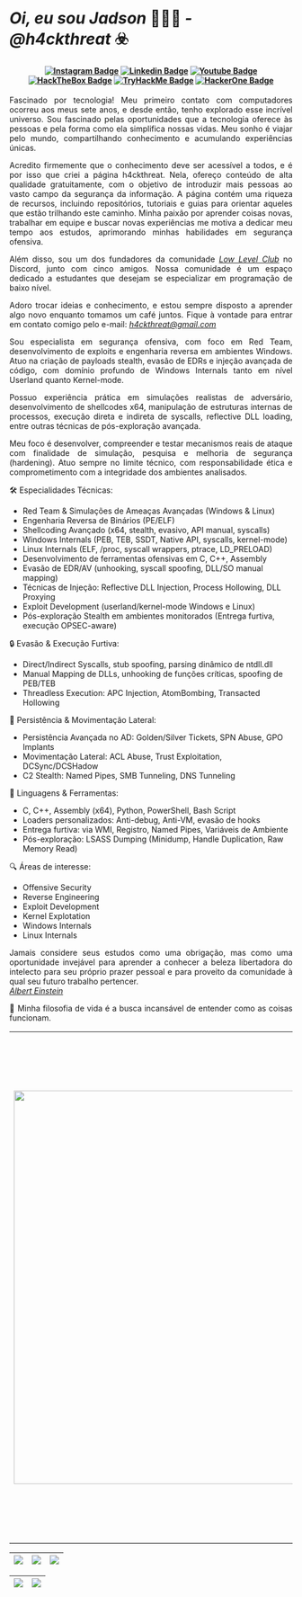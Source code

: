 # <i> Oi, eu sou Jadson </i>👨🏻‍💻<i> - @h4ckthreat</i> ☣️

<h4 align="center">
 
[![Instagram Badge](https://img.shields.io/badge/Instagram-E4405F?style=for-the-badge&logo=instagram&logoColor=white)](https://www.instagram.com/h4ckthreat/)
[![Linkedin Badge](https://img.shields.io/badge/-Linkedin-blue?style=for-the-badge&logo=Linkedin&logoColor=white)](https://www.linkedin.com/in/jadsonlsouza/)
[![Youtube Badge](https://img.shields.io/badge/YouTube-FF0000?style=for-the-badge&logo=youtube&logoColor=white)](https://www.youtube.com/@h4ckthreat)
[![HackTheBox Badge](https://img.shields.io/badge/HackTheBox-111927?style=for-the-badge&logo=Hack%20The%20Box&logoColor=9FEF00)](https://app.hackthebox.com/profile/1163217)
[![TryHackMe Badge](https://img.shields.io/badge/-TryHackMe-%23212C42?style=for-the-badge&logo=tryhackme&logoColor=white)](https://tryhackme.com/p/h4ckthreat)
[![HackerOne Badge](https://img.shields.io/badge/-HackerOne-%23494649?style=for-the-badge&logo=hackerone&logoColor=white)](https://hackerone.com/h4ckthreat)

</h4>

<p align="justify">Fascinado por tecnologia! Meu primeiro contato com computadores ocorreu aos meus sete anos, e desde então, tenho explorado esse incrível universo. Sou fascinado pelas oportunidades que a tecnologia oferece às pessoas e pela forma como ela simplifica nossas vidas. Meu sonho é viajar pelo mundo, compartilhando conhecimento e acumulando experiências únicas.</p>

<p align="justify">Acredito firmemente que o conhecimento deve ser acessível a todos, e é por isso que criei a página h4ckthreat. Nela, ofereço conteúdo de alta qualidade gratuitamente, com o objetivo de introduzir mais pessoas ao vasto campo da segurança da informação. A página contém uma riqueza de recursos, incluindo repositórios, tutoriais e guias para orientar aqueles que estão trilhando este caminho. Minha paixão por aprender coisas novas, trabalhar em equipe e buscar novas experiências me motiva a dedicar meu tempo aos estudos, aprimorando minhas habilidades em segurança ofensiva.</p>

<p align="justify">Além disso, sou um dos fundadores da comunidade <a href="https://www.instagram.com/lowlevelclub/"><i>Low Level Club</i></a> no Discord, junto com cinco amigos. Nossa comunidade é um espaço dedicado a estudantes que desejam se especializar em programação de baixo nível.</p>

<p align="justify">Adoro trocar ideias e conhecimento, e estou sempre disposto a aprender algo novo enquanto tomamos um café juntos. Fique à vontade para entrar em contato comigo pelo e-mail: <a href="mailto:h4ckthreat@gmail.com"><i>h4ckthreat@gmail.com</i></a></p>

<p align="justify">Sou especialista em segurança ofensiva, com foco em Red Team, desenvolvimento de exploits e engenharia reversa em ambientes Windows. Atuo na criação de payloads stealth, evasão de EDRs e injeção avançada de código, com domínio profundo de Windows Internals tanto em nível Userland quanto Kernel-mode.</p>

<p align="justify">Possuo experiência prática em simulações realistas de adversário, desenvolvimento de shellcodes x64, manipulação de estruturas internas de processos, execução direta e indireta de syscalls, reflective DLL loading, entre outras técnicas de pós-exploração avançada.</p>

<p align="justify">Meu foco é desenvolver, compreender e testar mecanismos reais de ataque com finalidade de simulação, pesquisa e melhoria de segurança (hardening). Atuo sempre no limite técnico, com responsabilidade ética e comprometimento com a integridade dos ambientes analisados.</p>

🛠️ Especialidades Técnicas:
<ul>
      <li>
          Red Team & Simulações de Ameaças Avançadas (Windows & Linux)
       </li>
       <li>
          Engenharia Reversa de Binários (PE/ELF)
       </li>
       <li>
          Shellcoding Avançado (x64, stealth, evasivo, API manual, syscalls)
       </li>
       <li>
          Windows Internals (PEB, TEB, SSDT, Native API, syscalls, kernel-mode)
       </li>
       <li>
          Linux Internals (ELF, /proc, syscall wrappers, ptrace, LD_PRELOAD)
      </li>
       <li>
          Desenvolvimento de ferramentas ofensivas em C, C++, Assembly
       </li>
       <li>
          Evasão de EDR/AV (unhooking, syscall spoofing, DLL/SO manual mapping)
       </li>
       <li>
          Técnicas de Injeção: Reflective DLL Injection, Process Hollowing, DLL Proxying
       </li>
       <li>
          Exploit Development (userland/kernel-mode Windows e Linux)
       </li>
       <li>
          Pós-exploração Stealth em ambientes monitorados (Entrega furtiva, execução OPSEC-aware)
      </li>
</ul>

🔒 Evasão & Execução Furtiva:

<ul>
       <li>
          Direct/Indirect Syscalls, stub spoofing, parsing dinâmico de ntdll.dll
       </li>
       <li>
           Manual Mapping de DLLs, unhooking de funções críticas, spoofing de PEB/TEB
       </li>
       <li>
          Threadless Execution: APC Injection, AtomBombing, Transacted Hollowing
      </li>
</ul>

🧬 Persistência & Movimentação Lateral:

<ul>
       <li>
          Persistência Avançada no AD: Golden/Silver Tickets, SPN Abuse, GPO Implants
       </li>
       <li>
           Movimentação Lateral: ACL Abuse, Trust Exploitation, DCSync/DCSHadow
       </li>
       <li>
          C2 Stealth: Named Pipes, SMB Tunneling, DNS Tunneling
       </li>
</ul>

📌 Linguagens & Ferramentas:

<ul>
       <li>
          C, C++, Assembly (x64), Python, PowerShell, Bash Script
       </li>
       <li>
           Loaders personalizados: Anti-debug, Anti-VM, evasão de hooks
       </li>
       <li>
          Entrega furtiva: via WMI, Registro, Named Pipes, Variáveis de Ambiente
       </li>
       <li>
          Pós-exploração: LSASS Dumping (Minidump, Handle Duplication, Raw Memory Read)
      </li>
</ul>

🔍 Áreas de interesse:

<ul>
        <li>
          Offensive Security
        </li>
        <li>
          Reverse Engineering
        </li>
        <li>
          Exploit Development
        </li>
        <li>
          Kernel Explotation
        </li>
        <li>
          Windows Internals
        </li>
        <li>
          Linux Internals
        </li>
</ul>
        

<p align="justify">Jamais considere seus estudos como uma obrigação, mas como uma oportunidade invejável para aprender a conhecer a beleza libertadora do intelecto para seu próprio prazer pessoal e para proveito da comunidade à qual seu futuro trabalho pertencer.
<a href="https://pt.wikipedia.org/wiki/Albert_Einstein"><br><i>Albert Einstein</i></br></a></p>

<p align="justify"> 🧠 Minha filosofia de vida é a busca incansável de entender como as coisas funcionam.</p>

<table border="0" cellspacing="0" cellpadding="0">
  <tr>
    <td style="border: 0";>
      <img width="700" src="https://i.imgur.com/7TxQnFN.png" />
    </td>
    <td style="border: 0";>
      <p align="justify">
        💻 Projeto focado em conteúdos de qualidade sobre segurança da informação: <a href="https://h4ckthreat.github.io/"><i>h4ckthreat</i><a/>.
              <p align="justify"> 
   </p>
      <p align="justify">
       🌙 Fazendo conteúdos diários em: <a href="https://www.instagram.com/h4ckthreat/"><i>h4ckthreat</a></i>, eu complemento esses conteúdos com: <a href="https://www.youtube.com/@h4ckthreat"><i>vídeos no Youtube</i></a>.
      </p>
      <h3>Outros lugares onde você pode me encontrar:</h3>
      <ul>
        <li>
          🐦 <a href="https://twitter.com/h4ckthreat"><i>Siga me no Twitter.</i></a>
        </li>
        <li>
          📺 <a href="https://www.youtube.com/@h4ckthreat/"><i>Inscreva-se no Youtube.</i></a>
        </li>
        <li>
          📷 <a href="https://www.instagram.com/h4ckthreat/"><i>Siga me no Instagram.</i></a>
        </li>
        <li>
          📬 <a href=mailto:h4ckthreat@gmail.com><i>Entre em contato comigo no e-mail.</i></a>
        </li>
      </ul>
    </td>
  </tr>
</table>

| ![](http://github-profile-summary-cards.vercel.app/api/cards/stats?username=h4ckthreat&theme=nord_dark) | ![](http://github-profile-summary-cards.vercel.app/api/cards/repos-per-language?username=h4ckthreat&hide=Html&theme=nord_dark) | ![](http://github-profile-summary-cards.vercel.app/api/cards/most-commit-language?username=h4ckthreat&theme=nord_dark) |
| :-: | :-: | :-: |

| ![](http://github-profile-summary-cards.vercel.app/api/cards/profile-details?username=h4ckthreat&theme=nord_dark) | ![](https://github-readme-streak-stats.herokuapp.com/?user=h4ckthreat&hide_border=true&date_format=M%20j%5B%2C%20Y%5D&background=2D3742&stroke=2D3742&ring=6bbbca&fire=6bbbca&currStreakNum=fff&sideNums=6bbbca&currStreakLabel=6bbbca&sideLabels=fff&dates=fff) |
| :-: | :-: |
